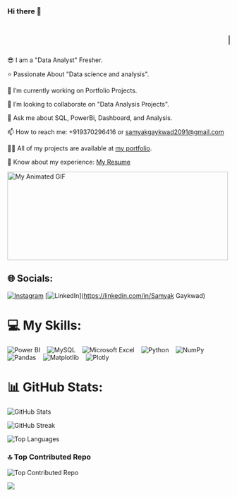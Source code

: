 ### Hi there 👋
#  <marquee behavior="scroll" direction="left">I'm Samyak Gaykwad!</marquee>



😎 I am a "Data Analyst" Fresher.

⭐ Passionate About "Data science and analysis".

🔭 I’m currently working on Portfolio Projects.

👯 I’m looking to collaborate on "Data Analysis Projects".

💬 Ask me about SQL, PowerBi, Dashboard, and Analysis.

📫 How to reach me: +919370296416 or [samyakgaykwad2091@gmail.com](mailto:samyakgaykwad2091@gmail.com)

👨‍💻 All of my projects are available at [my portfolio](https://campsite.bio/samyak).

📄 Know about my experience: [My Resume](https://drive.google.com/file/d/1cVHJvUAYUjSQk-_b04mF6LUDctudUC24/view)

<img src="https://i.pinimg.com/originals/45/67/a8/4567a837b545d22b9dcde81ccd98b70e.gif" alt="My Animated GIF" width="500" height="200">


## 🌐 Socials:
[![Instagram](https://img.shields.io/badge/Instagram-%23E4405F.svg?logo=Instagram&logoColor=white)](https://instagram.com/_i_am_the_sam) [![LinkedIn](https://img.shields.io/badge/LinkedIn-%230077B5.svg?logo=linkedin&logoColor=white)](https://linkedin.com/in/Samyak Gaykwad) 


# 💻 My Skills:

![Power BI](https://img.shields.io/badge/Power%20BI-%230F75A8.svg?style=for-the-badge&logo=power-bi&logoColor=yellow) &nbsp;&nbsp;
![MySQL](https://img.shields.io/badge/mysql-%2300000f.svg?style=for-the-badge&logo=mysql&logoColor=white&labelColor=00008B) &nbsp;&nbsp;
![Microsoft Excel](https://img.shields.io/badge/Microsoft%20Excel-%23217346.svg?style=for-the-badge&logo=microsoft-excel&logoColor=white) &nbsp;&nbsp;
![Python](https://img.shields.io/badge/python-3670A0?style=for-the-badge&logo=python&logoColor=ffdd54) &nbsp;&nbsp;
![NumPy](https://img.shields.io/badge/numpy-%23013243.svg?style=for-the-badge&logo=numpy&logoColor=white) &nbsp;&nbsp;
![Pandas](https://img.shields.io/badge/pandas-%23150458.svg?style=for-the-badge&logo=pandas&logoColor=white) &nbsp;&nbsp;
![Matplotlib](https://img.shields.io/badge/Matplotlib-%23ffffff.svg?style=for-the-badge&logo=Matplotlib&logoColor=black) &nbsp;&nbsp;
![Plotly](https://img.shields.io/badge/Plotly-%233F4F75.svg?style=for-the-badge&logo=plotly&logoColor=white)




# 📊 GitHub Stats:
![GitHub Stats](https://github-readme-stats.vercel.app/api?username=Samyak2091&theme=radical&hide_border=false&include_all_commits=false&count_private=false)

![GitHub Streak](https://github-readme-streak-stats.herokuapp.com/?user=Samyak2091&theme=radical&hide_border=false)

![Top Languages](https://github-readme-stats.vercel.app/api/top-langs/?username=Samyak2091&theme=radical&hide_border=false&include_all_commits=false&count_private=false&layout=compact)

### 🔝 Top Contributed Repo
![Top Contributed Repo](https://github-contributor-stats.vercel.app/api?username=Samyak2091&limit=5&theme=radical&combine_all_yearly_contributions=true)

<a href="https://visitcount.itsvg.in">
  <img src="https://visitcount.itsvg.in/api?id=Samyak2091&label=Profile%20Views&color=1&icon=0&pretty=false" />
</a>
